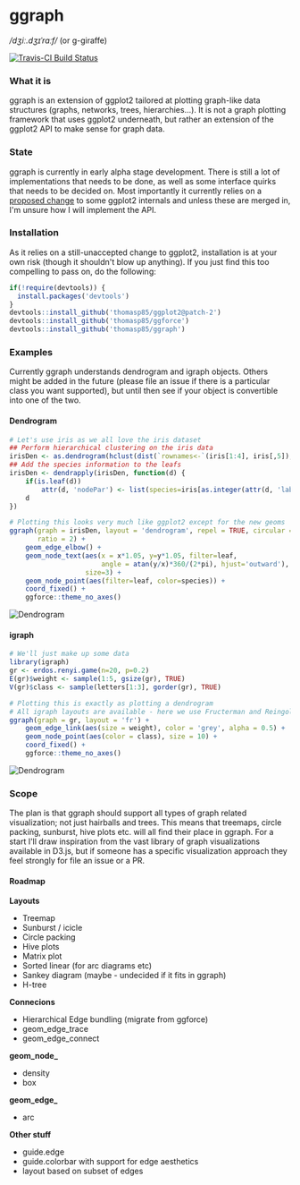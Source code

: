 # ggraph
*/dʒiː.dʒɪˈrɑːf/*  (or g-giraffe)

[![Travis-CI Build Status](https://travis-ci.org/thomasp85/ggraph.svg?branch=master)](https://travis-ci.org/thomasp85/ggraph)

### What it is
ggraph is an extension of ggplot2 tailored at plotting graph-like data 
structures (graphs, networks, trees, hierarchies...). It is not a graph plotting
framework that uses ggplot2 underneath, but rather an extension of the ggplot2 
API to make sense for graph data.

### State
ggraph is currently in early alpha stage development. There is still a lot of
implementations that needs to be done, as well as some interface quirks that 
needs to be decided on. Most importantly it currently relies on a [proposed 
change](https://github.com/hadley/ggplot2/pull/1486) to some ggplot2 internals
and unless these are merged in, I'm unsure how I will implement the API.

### Installation
As it relies on a still-unaccepted change to ggplot2, installation is at your
own risk (though it shouldn't blow up anything). If you just find this too 
compelling to pass on, do the following:

```r
if(!require(devtools)) {
  install.packages('devtools')
}
devtools::install_github('thomasp85/ggplot2@patch-2')
devtools::install_github('thomasp85/ggforce')
devtools::install_github('thomasp85/ggraph')
```

### Examples
Currently ggraph understands dendrogram and igraph objects. Others might be
added in the future (please file an issue if there is a particular class you
want supported), but until then see if your object is convertible into one
of the two.

#### Dendrogram
```r
# Let's use iris as we all love the iris dataset
## Perform hierarchical clustering on the iris data
irisDen <- as.dendrogram(hclust(dist(`rownames<-`(iris[1:4], iris[,5]), method='euclidean', ), method='ward.D2'))
## Add the species information to the leafs
irisDen <- dendrapply(irisDen, function(d) {
    if(is.leaf(d)) 
        attr(d, 'nodePar') <- list(species=iris[as.integer(attr(d, 'label')),5])
    d
})

# Plotting this looks very much like ggplot2 except for the new geoms
ggraph(graph = irisDen, layout = 'dendrogram', repel = TRUE, circular = TRUE, 
       ratio = 2) + 
    geom_edge_elbow() + 
    geom_node_text(aes(x = x*1.05, y=y*1.05, filter=leaf, 
                       angle = atan(y/x)*360/(2*pi), hjust='outward'), 
                   size=3) + 
    geom_node_point(aes(filter=leaf, color=species)) + 
    coord_fixed() + 
    ggforce::theme_no_axes()
```

![Dendrogram](https://dl.dropboxusercontent.com/u/2323585/ggraph/dendro1.png)

#### igraph
```r
# We'll just make up some data
library(igraph)
gr <- erdos.renyi.game(n=20, p=0.2)
E(gr)$weight <- sample(1:5, gsize(gr), TRUE)
V(gr)$class <- sample(letters[1:3], gorder(gr), TRUE)

# Plotting this is exactly as plotting a dendrogram
# All igraph layouts are available - here we use Fructerman and Reingold
ggraph(graph = gr, layout = 'fr') + 
    geom_edge_link(aes(size = weight), color = 'grey', alpha = 0.5) + 
    geom_node_point(aes(color = class), size = 10) + 
    coord_fixed() + 
    ggforce::theme_no_axes()
```

![Dendrogram](https://dl.dropboxusercontent.com/u/2323585/ggraph/hairball1.png)

### Scope
The plan is that ggraph should support all types of graph related visualization;
not just hairballs and trees. This means that treemaps, circle packing, 
sunburst, hive plots etc. will all find their place in ggraph. For a start I'll
draw inspiration from the vast library of graph visualizations available in 
D3.js, but if someone has a specific visualization approach they feel strongly 
for file an issue or a PR.

#### Roadmap
**Layouts**
- Treemap
- Sunburst / icicle
- Circle packing
- Hive plots
- Matrix plot
- Sorted linear (for arc diagrams etc)
- Sankey diagram (maybe - undecided if it fits in ggraph)
- H-tree

**Connecions**
- Hierarchical Edge bundling (migrate from ggforce)
- geom_edge_trace
- geom_edge_connect

**geom_node_**
- density
- box

**geom_edge_**
- arc

**Other stuff**
- guide.edge
- guide.colorbar with support for edge aesthetics
- layout based on subset of edges

